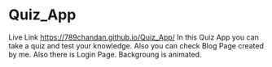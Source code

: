 # Quiz_App
Live Link
https://789chandan.github.io/Quiz_App/
In this Quiz App you can take a quiz and test your knowledge. Also you can check Blog Page created by me.
Also there is Login Page.
Backgroung is animated.
